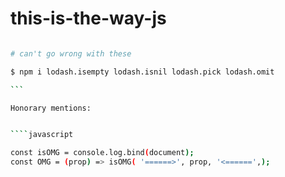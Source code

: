 # this-is-the-way-js

`````bash

# can't go wrong with these

$ npm i lodash.isempty lodash.isnil lodash.pick lodash.omit

```

Honorary mentions:


````javascript

const isOMG = console.log.bind(document);
const OMG = (prop) => isOMG( '======>', prop, '<======',);

`````

